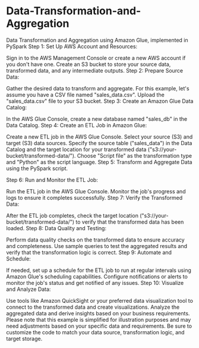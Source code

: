 # Data-Transformation-and-Aggregation
Data Transformation and Aggregation using Amazon Glue, implemented in PySpark
Step 1: Set Up AWS Account and Resources:

Sign in to the AWS Management Console or create a new AWS account if you don't have one.
Create an S3 bucket to store your source data, transformed data, and any intermediate outputs.
Step 2: Prepare Source Data:

Gather the desired data to transform and aggregate. For this example, let's assume you have a CSV file named "sales_data.csv".
Upload the "sales_data.csv" file to your S3 bucket.
Step 3: Create an Amazon Glue Data Catalog:

In the AWS Glue Console, create a new database named "sales_db" in the Data Catalog.
Step 4: Create an ETL Job in Amazon Glue:

Create a new ETL job in the AWS Glue Console.
Select your source (S3) and target (S3) data sources.
Specify the source table ("sales_data") in the Data Catalog and the target location for your transformed data ("s3://your-bucket/transformed-data/").
Choose "Script file" as the transformation type and "Python" as the script language.
Step 5: Transform and Aggregate Data using the PySpark script.

Step 6: Run and Monitor the ETL Job:

Run the ETL job in the AWS Glue Console.
Monitor the job's progress and logs to ensure it completes successfully.
Step 7: Verify the Transformed Data:

After the ETL job completes, check the target location ("s3://your-bucket/transformed-data/") to verify that the transformed data has been loaded.
Step 8: Data Quality and Testing:

Perform data quality checks on the transformed data to ensure accuracy and completeness.
Use sample queries to test the aggregated results and verify that the transformation logic is correct.
Step 9: Automate and Schedule:

If needed, set up a schedule for the ETL job to run at regular intervals using Amazon Glue's scheduling capabilities.
Configure notifications or alerts to monitor the job's status and get notified of any issues.
Step 10: Visualize and Analyze Data:

Use tools like Amazon QuickSight or your preferred data visualization tool to connect to the transformed data and create visualizations.
Analyze the aggregated data and derive insights based on your business requirements.
Please note that this example is simplified for illustration purposes and may need adjustments based on your specific data and requirements. Be sure to customize the code to match your data source, transformation logic, and target storage.





